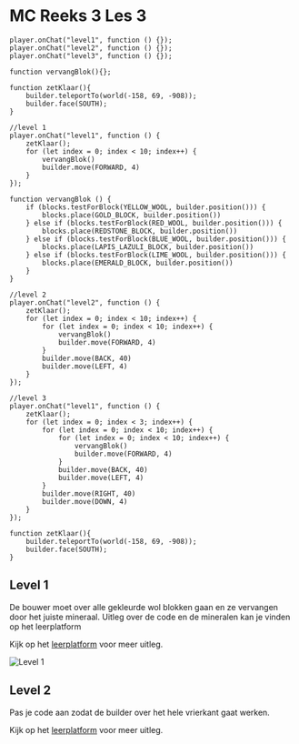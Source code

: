 # MC Reeks 3 Les 3

```template
player.onChat("level1", function () {});
player.onChat("level2", function () {});
player.onChat("level3", function () {});

function vervangBlok(){};

function zetKlaar(){
    builder.teleportTo(world(-158, 69, -908));
    builder.face(SOUTH);
}
```

```block
//level 1
player.onChat("level1", function () {
    zetKlaar();
    for (let index = 0; index < 10; index++) {
        vervangBlok()
        builder.move(FORWARD, 4)
    }
});

function vervangBlok () {
    if (blocks.testForBlock(YELLOW_WOOL, builder.position())) {
        blocks.place(GOLD_BLOCK, builder.position())
    } else if (blocks.testForBlock(RED_WOOL, builder.position())) {
        blocks.place(REDSTONE_BLOCK, builder.position())
    } else if (blocks.testForBlock(BLUE_WOOL, builder.position())) {
        blocks.place(LAPIS_LAZULI_BLOCK, builder.position())
    } else if (blocks.testForBlock(LIME_WOOL, builder.position())) {
        blocks.place(EMERALD_BLOCK, builder.position())
    }
}

//level 2
player.onChat("level2", function () {
    zetKlaar();
    for (let index = 0; index < 10; index++) {
        for (let index = 0; index < 10; index++) {
            vervangBlok()
            builder.move(FORWARD, 4)
        }
        builder.move(BACK, 40)
        builder.move(LEFT, 4)
    }
});

//level 3
player.onChat("level1", function () {
    zetKlaar();
    for (let index = 0; index < 3; index++) {
        for (let index = 0; index < 10; index++) {
            for (let index = 0; index < 10; index++) {
                vervangBlok()
                builder.move(FORWARD, 4)
            }
            builder.move(BACK, 40)
            builder.move(LEFT, 4)
        }
        builder.move(RIGHT, 40)
        builder.move(DOWN, 4)
    }
});

function zetKlaar(){
    builder.teleportTo(world(-158, 69, -908));
    builder.face(SOUTH);
}

```

## Level 1

De bouwer moet over alle gekleurde wol blokken gaan en ze vervangen door het juiste mineraal.
Uitleg over de code en de mineralen kan je vinden op het leerplatform

Kijk op het [leerplatform](https://leerplatform.codefever.be/) voor meer uitleg.

![Level 1](https://codefeverpublic.blob.core.windows.net/public-content/images/d8f2f1d0aa1cb23583ac9bae42084e903b7bcc2e059774f9ca52129147fb13f4.png)

## Level 2

Pas je code aan zodat de builder over het hele vrierkant gaat werken.

Kijk op het [leerplatform](https://leerplatform.codefever.be/) voor meer uitleg.
